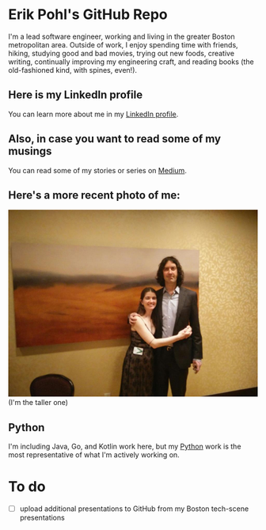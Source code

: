 # Erik Pohl's GitHub Repo

I'm a lead software engineer, working and living in the greater Boston metropolitan area.  Outside of work, I enjoy spending time with friends, hiking, studying good and bad movies, trying out new foods, creative writing, continually improving my engineering craft, and reading books (the old-fashioned kind, with spines, even!).

## Here is my LinkedIn profile

You can learn more about me in my [LinkedIn profile](https://www.linkedin.com/in/erik-pohl-0792159/ "My LinkedIn link").

## Also, in case you want to read some of my musings 

You can read some of my stories or series on [Medium](https://medium.com/@erikpohl.444 "My blog on Medium").

## Here's a more recent photo of me:
![I'm the taller one](https://github.com/ErikPohl-Lot49-Projects/Erik-Pohl-Repo/blob/master/media/more_recent.jpg "I'm the taller one")
 (I'm the taller one)

## Python

I'm including Java, Go, and Kotlin work here, but my [Python](https://github.com/ErikPohl-Lot49-Projects/Erik-Pohl-Repo/tree/master/python "<3") work is the most representative of what I'm actively working on.


# To do

- [ ] upload additional presentations to GitHub from my Boston tech-scene presentations
